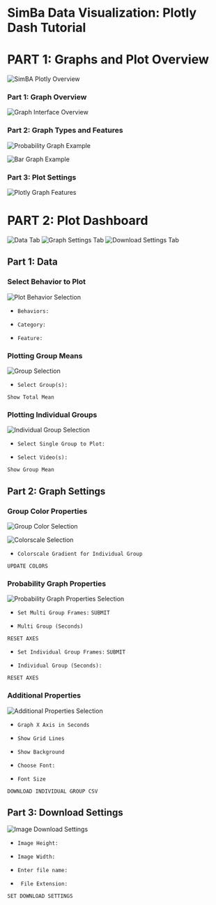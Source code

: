 # SimBa Data Visualization: Plotly Dash Tutorial


# PART 1: Graphs and Plot Overview

![](https://github.com/sgoldenlab/simba/blob/master/images/cover%20photo.PNG "SimBA Plotly Overview")

### Part 1: Graph Overview

![](https://github.com/sgoldenlab/simba/blob/master/images/overall_bar.JPG "Graph Interface Overview")

### Part 2: Graph Types and Features

![](https://github.com/sgoldenlab/simba/blob/master/images/probability.JPG "Probability Graph Example")

![](https://github.com/sgoldenlab/simba/blob/master/images/bargraph.JPG "Bar Graph Example")

### Part 3: Plot Settings

![](https://github.com/sgoldenlab/simba/blob/master/images/probability_features.png "Plotly Graph Features")

# PART 2: Plot Dashboard

![](https://github.com/sgoldenlab/simba/blob/master/images/data_tab.JPG "Data Tab")
![](https://github.com/sgoldenlab/simba/blob/master/images/graphsettings_tab.JPG "Graph Settings Tab")
![](https://github.com/sgoldenlab/simba/blob/master/images/downloadsettings_tab.JPG "Download Settings Tab")

## Part 1: Data

### Select Behavior to Plot

![](https://github.com/sgoldenlab/simba/blob/master/images/plot_behavior.JPG "Plot Behavior Selection")

* ```Behaviors:```

* ```Category:```

* ```Feature:```

### Plotting Group Means

![](https://github.com/sgoldenlab/simba/blob/master/images/group_means.JPG "Group Selection")

* ```Select Group(s):```

`Show Total Mean`

### Plotting Individual Groups

![](https://github.com/sgoldenlab/simba/blob/master/images/individual_groups.JPG "Individual Group Selection")

* ```Select Single Group to Plot:```

* ```Select Video(s):```

`Show Group Mean`

## Part 2: Graph Settings

### Group Color Properties

![](https://github.com/sgoldenlab/simba/blob/master/images/group_colors.png "Group Color Selection")

![](https://github.com/sgoldenlab/simba/blob/master/images/colorscales.png "Colorscale Selection")

* ```Colorscale Gradient for Individual Group```

`UPDATE COLORS`

### Probability Graph Properties

![](https://github.com/sgoldenlab/simba/blob/master/images/probability_propertiesJPG.JPGg "Probability Graph Properties Selection")

* ```Set Multi Group Frames:```
`SUBMIT`

* ```Multi Group (Seconds)```

`RESET AXES`

* ```Set Individual Group Frames:```
`SUBMIT`

* ```Individual Group (Seconds):```

`RESET AXES`

### Additional Properties

![](https://github.com/sgoldenlab/simba/blob/master/images/additional_properties.JPG "Additional Properties Selection")

* ```Graph X Axis in Seconds```

* ```Show Grid Lines```

* ```Show Background```

* ```Choose Font:```

* ```Font Size```

`DOWNLOAD INDIVIDUAL GROUP CSV`

## Part 3: Download Settings

![](https://github.com/sgoldenlab/simba/blob/master/images/download_image.JPG "Image Download Settings")

* ```Image Height:```

* ```Image Width:```

* ```Enter file name:```

* ``` File Extension:```

`SET DOWNLOAD SETTINGS`
